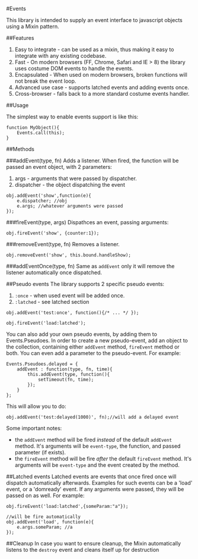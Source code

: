 #Events


This library is intended to supply an event interface to javascript objects using a Mixin pattern. 


##Features
  1. Easy to integrate - can be used as a mixin, thus making it easy to integrate with any existing codebase.
  2. Fast - On modern browsers (FF, Chrome, Safari and IE > 8) the library uses costume DOM events to handle the events.
  3. Encapsulated - When used on modern browsers, broken functions will not break the event loop.
  4. Advanced use case - supports latched events and adding events once.
  5. Cross-browser - falls back to a more standard costume events handler.

##Usage

The simplest way to enable events support is like this:

    function MyObject(){
        Events.call(this);    
    }

##Methods

###addEvent(type, fn)
Adds a listener. When fired, the function will be passed an event object, with 2 parameters:
  1. args - arguments that were passed by dispatcher.
  2. dispatcher - the object dispatching the event

    obj.addEvent('show',function(e){
        e.dispatcher; //obj
        e.args; //whatever arguments were passed
    });

###fireEvent(type, args)
Dispathces an event, passing arguments:

    obj.fireEvent('show', {counter:1});

###removeEvent(type, fn)
Removes a listener.
    
    obj.removeEvent('show', this.bound.handleShow);

###addEventOnce(type, fn)
Same as `addEvent` only it will remove the listener automatically once dispatched.

##Pseudo events
The library supports 2 specific pseudo events:
  
  1. `:once` - when used event will be added once.
  2. `:latched` - see latched section


    obj.addEvent('test:once', function(){/* ... */ });
    
    obj.fireEvent('load:latched');

You can also add your own pseudo events, by adding them to Events.Pseudoes.
In order to create a new pseudo-event, add an object to the collection, containing either `addEvent` method, `fireEvent` method or both.
You can even add a parameter to the pseudo-event.
For example:

    Events.Pseudoes.delayed = {
        addEvent : function(type, fn, time){
            this.addEvent(type, function(){
                setTimeout(fn, time);    
            });    
        }
    };

This will allow you to do:

    obj.addEvent('test:delayed(1000)', fn);//will add a delayed event

Some important notes:
  * the `addEvent` method will be fired *instead* of the default `addEvent` method. It's arguments will be `event-type`, the function, and passed parameter (if exists).
  * the `fireEvent` method will be fire *after* the default `fireEvent` method. It's arguments will be `event-type` and the event created by the method.

##Latched events
Latched events are events that once fired once will dispatch automatically afterwards. Examples for such events can be 
a 'load' event, or a 'domready' event. If any arguments were passed, they will be passed on as well. For example:

    obj.fireEvent('load:latched',{someParam:"a"});

    //will be fire automatically
    obj.addEvent('load', function(e){  
        e.args.someParam; //a    
    });


##Cleanup
In case you want to ensure cleanup, the Mixin automatically listens to the `destroy` event and cleans itself up for destruction
